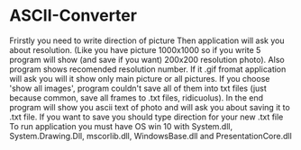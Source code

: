 # ASCII-Converter
Frirstly you need to write direction of picture
Then application will ask you about resolution. (Like you have picture 1000x1000 so if you write 5 program will show (and save if you want) 200x200 resolution photo). 
Also program shows recomended resolution number.
If it .gif fromat application will ask you will it show only main picture or all pictures. 
If you choose 'show all images', program couldn't save all of them into txt files (just because common, save all frames to .txt files, ridicuolus).
In the end program will show you ascii text of photo and will ask you about saving it to .txt file. If you want to save you should type direction for your new .txt file
To run application you must have OS win 10 with System.dll, System.Drawing.Dll, mscorlib.dll, WindowsBase.dll and PresentationCore.dll

